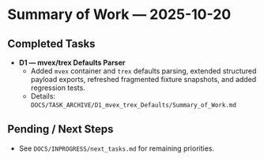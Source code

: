 # Summary of Work — 2025-10-20

## Completed Tasks
- **D1 — mvex/trex Defaults Parser**
  - Added `mvex` container and `trex` defaults parsing, extended structured payload exports, refreshed fragmented fixture snapshots, and added regression tests.
  - Details: `DOCS/TASK_ARCHIVE/D1_mvex_trex_Defaults/Summary_of_Work.md`

## Pending / Next Steps
- See `DOCS/INPROGRESS/next_tasks.md` for remaining priorities.
